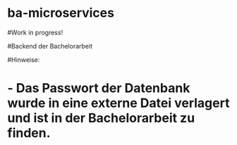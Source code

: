 # ba-microservices

#Work in progress!

#Backend der Bachelorarbeit

#Hinweise:
# - Das Passwort der Datenbank wurde in eine externe Datei verlagert und ist in der Bachelorarbeit zu finden.
